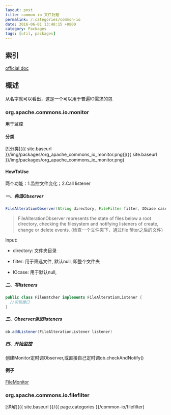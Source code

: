 ```yaml
---
layout: post
title: common-io 文件处理
permalink: /:categories/common-io
date: 2016-06-01 13:48:15 +0800
category: Packages
tags: [util, packages]
---
```


## 索引

[official doc](https://commons.apache.org/proper/commons-io/javadocs/api-release/)

## 概述

从名字就可以看出，这是一个可以用于普遍IO需求的包

### org.apache.commons.io.monitor

用于监控

#### 分类

[![分类]({{ site.baseurl }}/img/packages/org_apache_commons_io_monitor.png)]({{ site.baseurl }}/img/packages/org_apache_commons_io_monitor.png)

#### HowToUse

两个功能：1.监控文件变化；2.Call listener

##### 一、构造Observer

```java
FileAlterationObserver(String directory, FileFilter filter, IOcase caseSensitivity)
```

> FileAlterationObserver represents the state of files below a root directory, checking the filesystem and notifying listeners of create, change or delete events.
(检查一个文件夹下，通过file filter之后的文件)

Input:

* directory: 文件夹目录

* filter: 用于筛选文件, 默认null, 即整个文件夹

* IOcase: 用于默认null,

##### 二、写listeners

```java
public class FileWatcher implements FileAlterationListener {
  //实现接口
}
```

##### 三、Observer添加listeners

```java
ob.addListener(FileAlterationListener listener)
```
##### 四、开始监控

创建Monitor定时调Observer,或直接自己定时调ob.checkAndNotify()

#### 例子

[FileMonitor](https://github.com/neilChenXie/ChenTest/tree/master/common-io/fileMonitor)


### org.apache.commons.io.filefilter

[详解]({{ site.baseurl }}/{{ page.categories }}/common-io/filefilter)

